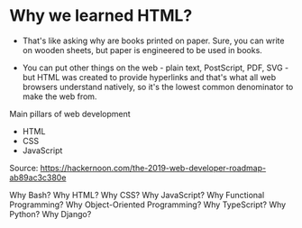 
# Why we learned HTML?
- That's like asking why are books printed on paper. Sure, you can write on wooden sheets, but paper is engineered to be used in books.

- You can put other things on the web - plain text, PostScript, PDF, SVG - but HTML was created to provide hyperlinks and that's what all web browsers understand natively, so it's the lowest common denominator to make the web from.

Main pillars of web development
- HTML
- CSS
- JavaScript

Source: https://hackernoon.com/the-2019-web-developer-roadmap-ab89ac3c380e

Why Bash?
Why HTML?
Why CSS?
Why JavaScript?
Why Functional Programming?
Why Object-Oriented Programming?
Why TypeScript?
Why Python?
Why Django?
